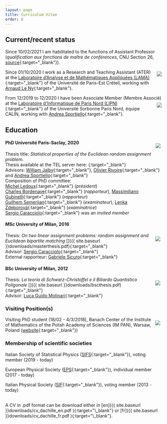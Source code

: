 ```yaml
---
layout: page
title: Curriculum Vitae
order: 6
---
```

<!--- TOC
{:toc}-->

<!-- To uncomment and sanitize after September, hopefully -->


## Current/recent status

Since 10/02/2021 I am habilitated to the functions of Assistant Professor (_qualification aux fonctions de maître de conférences_, CNU Section 26, [source](https://www.galaxie.enseignementsup-recherche.gouv.fr/ensup/qualification/Resultats_2021/Qualif_MCF2021.pdf){:target="\_blank"}).

Since 01/10/2020 I work as a Research and Teaching Assistant (ATER) <a href="https://lama.u-pem.fr/" target="\_blank"> <img style="max-width:120px;float:right;margin: 1px 1px 1px 1px;padding:5px;" src="../assets/UPEC-logo.jpg"></a> at the [Laboratoire d’Analyse et de Mathématiques Appliquées (LAMA)](https://lama.u-pem.fr/){:target="\_blank"} of the Université de Paris-Est Créteil, working with [Arnaud Le Ny](https://perso.math.u-pem.fr/le_ny.arnaud/){:target="\_blank"}.

From 12/2019 to 12/2020 I have been Associate Member (Membre Associé) <a href="https://lipn.univ-paris13.fr/" target="\_blank"> <img style="max-width:120px;float:right;margin: 1px 1px 1px 1px;padding:5px;" src="../assets/logouspnord.jpg"></a> at the [Laboratoire d'Informatique de Paris Nord (LIPN)](https://lipn.univ-paris13.fr/){:target="\_blank"} of the Université Sorbonne Paris Nord, équipe CALIN, working with [Andrea Sportiello](https://lipn.univ-paris13.fr/~sportiello/index_eng.html){:target="\_blank"}.


## Education

#### PhD Université Paris-Saclay, 2020 <a href="https://www.universite-paris-saclay.fr/" target="\_blank"> <img style="max-width:200px;float:right;padding:10px;" src="../assets/logoupsaclay.png"></a>

 Thesis title: _Statistical properties of the Euclidean random assignment problem_.<br/> Thesis available at the TEL server here: [<i class="ai ai-hal" aria-hidden="true"></i>](https://tel.archives-ouvertes.fr/tel-03098672v1){:target="\_blank"} <br/> Advisors: [William Jalby](https://scholar.google.fr/citations?user=9m0DLJQAAAAJ&hl=fr){:target="\_blank"}, [Olivier Rivoire](https://www.college-de-france.fr/site/en-cirb/rivoire.htm){:target="\_blank"} and [Andrea Sportiello](https://lipn.univ-paris13.fr/~sportiello/index_eng.html){:target="\_blank"} <br/> Composition of PhD committee: <br/>  [Michel Ledoux](https://perso.math.univ-toulouse.fr/ledoux/){:target="\_blank"} (_président_) <br/> [Charles Bordenave](http://www.i2m.univ-amu.fr/perso/charles.bordenave/start){:target="\_blank"} (_rapporteur_), [Massimiliano Gubinelli](https://www.iam.uni-bonn.de/abteilung-gubinelli/home/){:target="\_blank"} (_rapporteur_) <br/>  [Guilhem Semerjian](http://www.phys.ens.fr/~guilhem/){:target="\_blank"} (_examinateur_), [Lenka Zdeborová](http://artax.karlin.mff.cuni.cz/~zdebl9am/){:target="\_blank"} (_examinatrice_)<br/> [Sergio Caracciolo](http://pcteserver.mi.infn.it/~caraccio/){:target="\_blank"} was an _invited member_



#### MSc University of Milan, 2016
<a href="https://www.unimi.it/en" target="\_blank"> <img style="max-width:120px;float:right;margin: 1px 1px 1px 1px;padding: 10px;" src="../assets/logounimi.png"></a>
 Thesis: _On two linear assignment problems: random assignment and Euclidean bipartite matching_ [<i class="fa fa-file-pdf-o" aria-hidden="true"></i>]({{  site.baseurl }}downloads/masterthesis.pdf){:target="\_blank"}<br/>
Advisor: [Sergio Caracciolo](http://pcteserver.mi.infn.it/~caraccio/){:target="\_blank"}<br/>
External rapporteur: [Gabriele Sicuro](https://gabrielesicuro.wordpress.com/){:target="\_blank"}

#### BSc University of Milan, 2012
<a href="https://www.unimi.it/en" target="_blank"> <img style="max-width:120px;float:right;margin: 1px 1px 1px 1px;padding: 10px;" src="../assets/logounimi.png"></a>
 Thesis: _La teoria di Schwarz-Christoffel e il Biliardo Quantistico Poligonale_ [<i class="fa fa-file-pdf-o" aria-hidden="true"></i>]({{  site.baseurl }}downloads/bscthesis.pdf){:target="_blank"}<br/>
Advisor: [Luca Guido Molinari](http://wwwteor.mi.infn.it/~molinari/){:target="\_blank"}

### Visiting Position(s)

Visiting PhD student (18/02 - 4/3/2018), <a href="https://www.impan.pl/" target="_blank"> <img style="max-width:200px;float:right;margin: 1px 1px 1px 1px;padding: 10px;" src="../assets/logo_IMPAN.png"></a> Banach Center of the Institute of Mathematics of the Polish Academy of Sciences (IM PAN), Warsaw, Poland
 ([website](https://www.impan.pl/en/activities/banach-center){:target="\_blank"})

<!--
### Education

-- _Master of Science_ ("Laurea Magistrale") in Theoretical Physics, **Università degli Studi di Milano**, Milan, Italy. Thesis supervisor: [Prof. Sergio Caracciolo](http://pcteserver.mi.infn.it/~caraccio/){:target="\_blank"}. Grade: 110/110 "summa cum laude". Thesis: "On two linear assignment problems: random assignment and Euclidean bipartite matching" ([pdf]({{  site.baseurl }}downloads/masterthesis.pdf){:target="\_blank"}).

<!--
: Title: "_On two linear assignment problems: random assignment and Euclidean bipartite matching_" [pdf]({{  site.baseurl }}downloads/masterthesis.pdf){:target="_blank"}
: Date of Thesis defense: _Tuesday 12 April 2016_
: Supervisor: _[Prof. Sergio Caracciolo](http://pcteserver.mi.infn.it/~caraccio/){:target="_blank"}_
: Assistant Supervisor: _[Gabriele Sicuro, PhD](https://gabrielesicuro.wordpress.com/){:target="_blank"}_  
-->
<!--
-- _Bachelor of Science_ ("Laurea Triennale") in Physics, 110/110, **Università degli Studi di Milano**, Milan, Italy.
Thesis supervisor: [Prof. Luca Guido Molinari](http://wwwteor.mi.infn.it/~molinari/){:target="\_blank"}. Grade: 110/110.
-->
<!--
: Title: "_La teoria di Schwarz-Christoffel e il Biliardo Quantistico Poligonale_" [pdf]({{  site.baseurl }}downloads/bscthesis.pdf){:target="_blank"}
: Date of Thesis defense: _Tuesday 23 October 2012_
: Supervisor: _[Prof. Luca Guido Molinari](http://wwwteor.mi.infn.it/~molinari/){:target="_blank"}_
-->
<!--

-- High School Diploma, 81/100
: _Liceo Scientifico Statale 'Paolo Frisi'_, Monza, 20900 MI, Italy
: Date of oral examination: _Monday 13 July 2009_
-->

### Membership of scientific societies

 Italian Society of Statistical Physics ([SIFS](https://www.fisicastatistica.org){:target="\_blank"}), voting member (2019 - today)

 European Physical Society ([EPS](https://www.eps.org/){:target="\_blank"}), individual member (2017 - today)

 Italian Physical Society ([SIF](https://www.sif.it){:target="\_blank"}), voting member (2013 - today)


<br/>
A CV in .pdf format can be download either in [en]({{  site.baseurl }}downloads/cv_dachille_en.pdf ){:target="\_blank"} or [fr]({{  site.baseurl }}downloads/cv_dachille_fr.pdf ){:target="\_blank"}.
